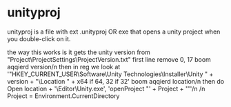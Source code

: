 # unityproj
unityproj is a file with ext .unityproj OR exe that opens a unity project when you double-click on it.

the way this works is it gets the unity version from "Project\ProjectSettings\ProjectVersion.txt" first line remove 0, 17 boom aqqierd version/n
then in reg we look at '"HKEY_CURRENT_USER\Software\Unity Technologies\Installer\Unity " + version + "\Location " + x64 if 64, 32 if 32' boom aqqierd location/n
then do Open location + '\Editor\Unity.exe', 'openProject "' + Project + '"'/n
/n
Project = Environment.CurrentDirectory
